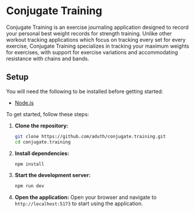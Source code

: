 # Conjugate Training

Conjugate Training is an exercise journaling application designed to record your personal best weight records for strength training. Unlike other workout tracking applications which focus on tracking every set for every exercise, Conjugate Training specializes in tracking your maximum weights for exercises, with support for exercise variations and accommodating resistance with chains and bands.

## Setup

You will need the following to be installed before getting started:

- [Node.js](https://nodejs.org/en)

To get started, follow these steps:

1. **Clone the repository:**

   ```sh
   git clone https://github.com/aduth/conjugate.training.git
   cd conjugate.training
   ```

2. **Install dependencies:**

   ```sh
   npm install
   ```

3. **Start the development server:**

   ```sh
   npm run dev
   ```

4. **Open the application:** Open your browser and navigate to `http://localhost:5173` to start using the application.
